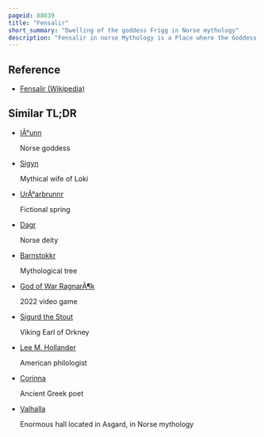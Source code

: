```yaml
---
pageid: 88039
title: "Fensalir"
short_summary: "Dwelling of the goddess Frigg in Norse mythology"
description: "Fensalir in norse Mythology is a Place where the Goddess Frigg Dwells. Fensalir is attested in the poetic Edda compiled in the 13th Century from earlier traditional Sources and the prose Edda written in the 13th Century by Snorri Sturluson. Scholars have proposed Theories about the Implications of the Location including that the Location may have some Connection to religious Practices involving Springs Bogs or Swamps in norse Paganism and that it may be connected to."
---
```


## Reference

- [Fensalir (Wikipedia)](https://en.wikipedia.org/?curid=88039)

## Similar TL;DR

- [IÃ°unn](/tldr/en/iunn)

  Norse goddess

- [Sigyn](/tldr/en/sigyn)

  Mythical wife of Loki

- [UrÃ°arbrunnr](/tldr/en/urarbrunnr)

  Fictional spring

- [Dagr](/tldr/en/dagr)

  Norse deity

- [Barnstokkr](/tldr/en/barnstokkr)

  Mythological tree

- [God of War RagnarÃ¶k](/tldr/en/god-of-war-ragnarok)

  2022 video game

- [Sigurd the Stout](/tldr/en/sigurd-the-stout)

  Viking Earl of Orkney

- [Lee M. Hollander](/tldr/en/lee-m-hollander)

  American philologist

- [Corinna](/tldr/en/corinna)

  Ancient Greek poet

- [Valhalla](/tldr/en/valhalla)

  Enormous hall located in Asgard, in Norse mythology
